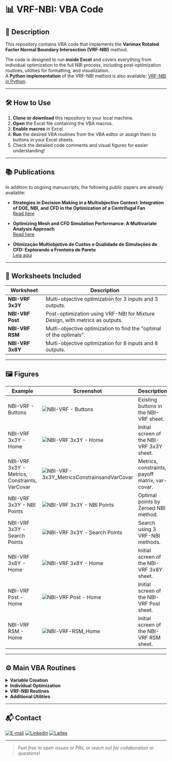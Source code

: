 # 📊 VRF-NBI: VBA Code

## 📝 Description

This repository contains VBA code that implements the **Varimax Rotated Factor Normal Boundary Intersection (VRF-NBI)** method.

The code is designed to run **inside Excel** and covers everything from individual optimization to the full NBI process, including post-optimization routines, utilities for formatting, and visualization.  
A **Python implementation** of the VRF-NBI method is also available: [VRF-NBI in Python](https://github.com/Matheuscp98/VRF_NBI).

---

## 🛠️ How to Use

1. **Clone or download** this repository to your local machine.
2. **Open** the Excel file containing the VBA macros.
3. **Enable macros** in Excel.
4. **Run** the desired VBA routines from the VBA editor or assign them to buttons in your Excel sheets.
5. Check the detailed code comments and visual figures for easier understanding!

---

## 📚 Publications

In addition to ongoing manuscripts, the following public papers are already available:

- **Strategies in Decision Making in a Multiobjective Context: Integration of DOE, NBI, and CFD in the Optimization of a Centrifugal Fan**  
  [Read here](https://publicacoes.softaliza.com.br/cilamce/article/view/10211/7235)

- **Optimizing Mesh and CFD Simulation Performance: A Multivariate Analysis Approach**  
  [Read here](https://publicacoes.softaliza.com.br/cilamce/article/view/8110/6998)

- **Otimização Multiobjetivo de Custos e Qualidade de Simulações de CFD: Explorando a Fronteira de Pareto**  
  [Leia aqui](https://proceedings.science/sbpo/sbpo-2024/trabalhos/otimizacao-multiobjetivo-de-custos-e-qualidade-de-simulacoes-de-cfd-explorando-a?lang=pt-br)

---

## 📁 Worksheets Included

| Worksheet             | Description                                                                   |
|-----------------------|-------------------------------------------------------------------------------|
| **NBI-VRF 3x3Y**      | Multi-objective optimization for 3 inputs and 3 outputs.                      |
| **NBI-VRF Post**      | Post-optimization using VRF-NBI for Mixture Design, with metrics as outputs.  |
| **NBI-VRF RSM**       | Multi-objective optimization to find the "optimal of the optimals".           |
| **NBI-VRF 3x8Y**      | Multi-objective optimization for 8 inputs and 8 outputs.                      |

---

## 🖼️ Figures

| Example                                      | Screenshot                        | Description                                        |
|-----------------------------------------------|-----------------------------------|----------------------------------------------------|
| NBI-VRF - Buttons                            | ![NBI-VRF - Buttons](NBI-VRF_Buttons.jpg) | Existing buttons in the NBI-VRF sheet.             |
| NBI-VRF 3x3Y - Home                          | ![NBI-VRF 3x3Y - Home](NBI-VRF-3x3Y_Home.jpg) | Initial screen of the NBI-VRF 3x3Y sheet.          |
| NBI-VRF 3x3Y - Metrics, Constraints, VarCovar| ![NBI-VRF-3x3Y_MetricsConstrainsandVarCovar](NBI-VRF-3x3Y_MetricsConstrainsandVarCovar.jpg) | Metrics, constraints, payoff matrix, var-covar.    |
| NBI-VRF 3x3Y - NBI Points                    | ![NBI-VRF 3x3Y - NBI Points](NBI-VRF3x3Y_NBIPoints.jpg) | Optimal points by Zeroed NBI method.               |
| NBI-VRF 3x3Y - Search Points                 | ![NBI-VRF 3x3Y - Search Points](NBI-VRF3x3Y_SearchPoints.jpg) | Search using 3 VRF-NBI methods.                    |
| NBI-VRF 3x8Y - Home                          | ![NBI-VRF 3x8Y - Home](NBI-VRF-3x8Y_Home.jpg) | Initial screen of the NBI-VRF 3x8Y sheet.          |
| NBI-VRF Post - Home                          | ![NBI-VRF Post - Home](NBI-VRF-Post_Home.jpg) | Initial screen of the NBI-VRF Post sheet.          |
| NBI-VRF RSM - Home                           | ![NBI-VRF-RSM_Home](NBI-VRF-RSM_Home.jpg) | Initial screen of the NBI-VRF RSM sheet.           |

---

## ⚙️ Main VBA Routines

<details>
<summary><b>Variable Creation</b></summary>

- `Variables`: Declares and initializes necessary variables.
</details>

<details>
<summary><b>Individual Optimization</b></summary>

- `IndividualOptimization`: Executes individual optimization routines.
- `OptimizationTable`: Generates and manages the optimization table.
</details>

<details>
<summary><b>VRF-NBI Routines</b></summary>

- `ZeroedNBI`: NBI process with zeroed initial points.
- `PreviousNBI`: NBI process using previous optimal points.
- `OptimalNBI`: Finds optimal points.
- `ZeroedPostNBI`: Post-optimization with zeroed points.
- `PreviousPostNBI`: Post-optimization using previous optimal points.
- `NBIPostRSM`: Post-optimization using RSM.
</details>

<details>
<summary><b>Additional Utilities</b></summary>

- `SearchPoints`: Searches for points.
- `Clear`: Clears designated cells.
- `EnableFullScreen` / `DisableFullScreen`: Full-screen controls.
- `Save`: Saves the workbook.
- `SavePoint`: Saves optimization points.
- `ClearPoints`: Clears saved points.
- `Home`: Go to the main worksheet.
</details>

---

## 📬 Contact

<a href="mailto:matheusc_pereira@hotmail.com"><img src="https://img.shields.io/badge/E--mail-0078D4?style=for-the-badge&logo=microsoft-outlook&logoColor=white" alt="E-mail"/></a>
<a href="https://www.linkedin.com/in/matheuscostapereira/"><img src="https://img.shields.io/badge/LinkedIn-0A66C2?style=for-the-badge&logo=linkedin&logoColor=white" alt="LinkedIn"/></a>
<a href="https://lattes.cnpq.br/7025666927284220"><img src="https://img.shields.io/badge/Lattes-4169E1?style=for-the-badge&logoColor=white" alt="Lattes"/></a>

---

> _Feel free to open issues or PRs, or reach out for collaboration or questions!_
